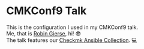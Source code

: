 # CMKConf9 Talk
This is the configuration I used in my CMKConf9 talk.  
Me, that is [Robin Gierse](https://github.com/robin-checkmk), hi! :sunglasses:  
The talk features our [Checkmk Ansible Collection](https://github.com/tribe29/ansible-collection-tribe29.checkmk). :computer:

